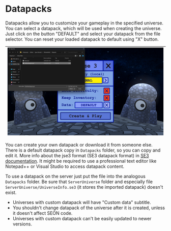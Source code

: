 # Datapacks

Datapacks allow you to customize your gameplay in the specified universe. You can select a datapack, which will be used
when creating the universe. Just click on the button "DEFAULT" and select your datapack from the file selector.
You can reset your loaded datapack to default using "X" button.

| ![SE3_image](../../static/img/ab/datapack1.png) |
| ----------------------------------------------- |

You can create your own datapack or download it from someone else. There is
a default datapack copy in `Datapacks` folder, so you can copy and edit it. More
info about the jse3 format (SE3 datapack format) in [SE3 documentation](/documentation).
It might be required to use a professional text editor like Notepad++ or Visual Studio to access
datapack content.  

To use a datapack on the server just put the file into the analogous `Datapacks` folder.
Be sure that `ServerUniverse` folder and especially file `ServerUniverse/UniverseInfo.se3`
(it stores the imported datapack) doesn't exist.

- Universes with custom datapack will have "Custom data" subtitle.  
- You shouldn't change datapack of the universe after it is created, unless it doesn't affect SEON code.  
- Universes with custom datapack can't be easily updated to newer versions.  
